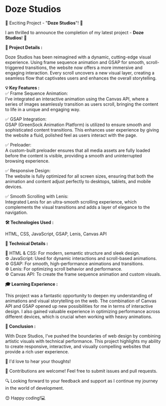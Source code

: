 # Doze Studios

🚀 Exciting Project - "<b>Doze Studios</b>"! 🎉

I am thrilled to announce the completion of my latest project - <b>Doze Studios</b>! 🌟

<b>🎯 Project Details : </b> <br>

Doze Studios has been reimagined with a dynamic, cutting-edge visual experience. Using frame sequence animation and GSAP for smooth, scroll-triggered transitions, the website now offers a more immersive and engaging interaction. Every scroll uncovers a new visual layer, creating a seamless flow that captivates users and enhances the overall storytelling.
<br>

<b>💡 Key Features : </b><br>
✅ Frame Sequence Animation:  <br>
I’ve integrated an interactive animation using the Canvas API, where a series of images seamlessly transition as users scroll, bringing the content to life in a unique and engaging way.<br>

✅ GSAP Integration:  <br>
GSAP (GreenSock Animation Platform) is utilized to ensure smooth and sophisticated content transitions. This enhances user experience by giving the website a fluid, polished feel as users interact with the page.<br>

✅ Preloader: <br>
A custom-built preloader ensures that all media assets are fully loaded before the content is visible, providing a smooth and uninterrupted browsing experience.<br>

✅ Responsive Design:  <br>
The website is fully optimized for all screen sizes, ensuring that both the animation and content adjust perfectly to desktops, tablets, and mobile devices.<br>

✅ Smooth Scrolling with Lenis:  <br>
Integrated Lenis for an ultra-smooth scrolling experience, which complements the visual transitions and adds a layer of elegance to the navigation.<br>

<b>🛠 Technologies Used : </b><br>

   HTML, CSS, JavaScript, GSAP, Lenis, Canvas API <br>

   <b>🧐 Technical Details : </b>
   
  🧩 HTML & CSS: For modern, semantic structure and sleek design.<br> 
  ⚙️ JavaScript: Used for dynamic interactions and scroll-based animations.<br>
  ⚙️ GSAP: For smooth, high-performance animations and transitions.<br>
  ⚙️ Lenis: For optimizing scroll behavior and performance.<br>
  ⚙️ Canvas API: To create the frame sequence animation and custom visuals.

<b>🎓 Learning Experience : </b><br>

This project was a fantastic opportunity to deepen my understanding of animations and visual storytelling on the web. The combination of Canvas API and GSAP opened up new possibilities for me in terms of interactive design. I also gained valuable experience in optimizing performance across different devices, which is crucial when working with heavy animations.

 <b>📝 Conclusion : </b>

With Doze Studios, I’ve pushed the boundaries of web design by combining artistic visuals with technical performance. This project highlights my ability to create responsive, interactive, and visually compelling websites that provide a rich user experience.

📢 I'd love to hear your thoughts!

🤝 Contributions are welcome! Feel free to submit issues and pull requests.

🔍 Looking forward to your feedback and support as I continue my journey in the world of development.

😊 Happy coding!💻
